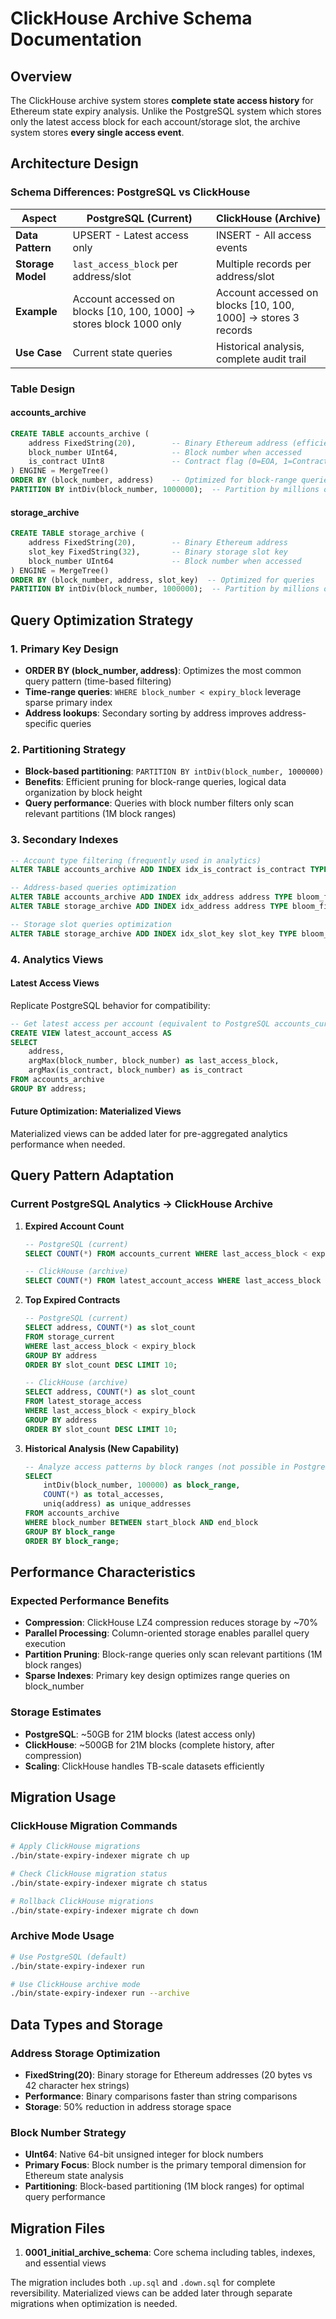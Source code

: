 # ClickHouse Archive Schema Documentation

## Overview

The ClickHouse archive system stores **complete state access history** for Ethereum state expiry analysis. Unlike the PostgreSQL system which stores only the latest access block for each account/storage slot, the archive system stores **every single access event**.

## Architecture Design

### Schema Differences: PostgreSQL vs ClickHouse

| Aspect | PostgreSQL (Current) | ClickHouse (Archive) |
|--------|---------------------|---------------------|
| **Data Pattern** | UPSERT - Latest access only | INSERT - All access events |
| **Storage Model** | `last_access_block` per address/slot | Multiple records per address/slot |
| **Example** | Account accessed on blocks [10, 100, 1000] → stores block 1000 only | Account accessed on blocks [10, 100, 1000] → stores 3 records |
| **Use Case** | Current state queries | Historical analysis, complete audit trail |

### Table Design

#### accounts_archive
```sql
CREATE TABLE accounts_archive (
    address FixedString(20),        -- Binary Ethereum address (efficient storage)
    block_number UInt64,            -- Block number when accessed  
    is_contract UInt8               -- Contract flag (0=EOA, 1=Contract)
) ENGINE = MergeTree()
ORDER BY (block_number, address)    -- Optimized for block-range queries
PARTITION BY intDiv(block_number, 1000000);  -- Partition by millions of blocks
```

#### storage_archive  
```sql
CREATE TABLE storage_archive (
    address FixedString(20),        -- Binary Ethereum address
    slot_key FixedString(32),       -- Binary storage slot key
    block_number UInt64             -- Block number when accessed
) ENGINE = MergeTree()
ORDER BY (block_number, address, slot_key)  -- Optimized for queries
PARTITION BY intDiv(block_number, 1000000);  -- Partition by millions of blocks
```

## Query Optimization Strategy

### 1. Primary Key Design
- **ORDER BY (block_number, address)**: Optimizes the most common query pattern (time-based filtering)
- **Time-range queries**: `WHERE block_number < expiry_block` leverage sparse primary index
- **Address lookups**: Secondary sorting by address improves address-specific queries

### 2. Partitioning Strategy
- **Block-based partitioning**: `PARTITION BY intDiv(block_number, 1000000)`
- **Benefits**: Efficient pruning for block-range queries, logical data organization by block height
- **Query performance**: Queries with block number filters only scan relevant partitions (1M block ranges)

### 3. Secondary Indexes
```sql
-- Account type filtering (frequently used in analytics)
ALTER TABLE accounts_archive ADD INDEX idx_is_contract is_contract TYPE minmax GRANULARITY 4;

-- Address-based queries optimization
ALTER TABLE accounts_archive ADD INDEX idx_address address TYPE bloom_filter GRANULARITY 4;
ALTER TABLE storage_archive ADD INDEX idx_address address TYPE bloom_filter GRANULARITY 4;

-- Storage slot queries optimization  
ALTER TABLE storage_archive ADD INDEX idx_slot_key slot_key TYPE bloom_filter GRANULARITY 4;
```

### 4. Analytics Views

#### Latest Access Views
Replicate PostgreSQL behavior for compatibility:
```sql
-- Get latest access per account (equivalent to PostgreSQL accounts_current)
CREATE VIEW latest_account_access AS
SELECT 
    address,
    argMax(block_number, block_number) as last_access_block,
    argMax(is_contract, block_number) as is_contract
FROM accounts_archive
GROUP BY address;
```

#### Future Optimization: Materialized Views
Materialized views can be added later for pre-aggregated analytics performance when needed.

## Query Pattern Adaptation

### Current PostgreSQL Analytics → ClickHouse Archive

1. **Expired Account Count**
   ```sql
   -- PostgreSQL (current)
   SELECT COUNT(*) FROM accounts_current WHERE last_access_block < expiry_block;
   
   -- ClickHouse (archive)  
   SELECT COUNT(*) FROM latest_account_access WHERE last_access_block < expiry_block;
   ```

2. **Top Expired Contracts**
   ```sql
   -- PostgreSQL (current)
   SELECT address, COUNT(*) as slot_count 
   FROM storage_current 
   WHERE last_access_block < expiry_block
   GROUP BY address
   ORDER BY slot_count DESC LIMIT 10;
   
   -- ClickHouse (archive)
   SELECT address, COUNT(*) as slot_count
   FROM latest_storage_access  
   WHERE last_access_block < expiry_block
   GROUP BY address
   ORDER BY slot_count DESC LIMIT 10;
   ```

3. **Historical Analysis (New Capability)**
   ```sql
   -- Analyze access patterns by block ranges (not possible in PostgreSQL system)
   SELECT 
       intDiv(block_number, 100000) as block_range,
       COUNT(*) as total_accesses,
       uniq(address) as unique_addresses
   FROM accounts_archive
   WHERE block_number BETWEEN start_block AND end_block
   GROUP BY block_range
   ORDER BY block_range;
   ```

## Performance Characteristics

### Expected Performance Benefits
- **Compression**: ClickHouse LZ4 compression reduces storage by ~70%
- **Parallel Processing**: Column-oriented storage enables parallel query execution
- **Partition Pruning**: Block-range queries only scan relevant partitions (1M block ranges)
- **Sparse Indexes**: Primary key design optimizes range queries on block_number

### Storage Estimates
- **PostgreSQL**: ~50GB for 21M blocks (latest access only)
- **ClickHouse**: ~500GB for 21M blocks (complete history, after compression)
- **Scaling**: ClickHouse handles TB-scale datasets efficiently

## Migration Usage

### ClickHouse Migration Commands
```bash
# Apply ClickHouse migrations
./bin/state-expiry-indexer migrate ch up

# Check ClickHouse migration status  
./bin/state-expiry-indexer migrate ch status

# Rollback ClickHouse migrations
./bin/state-expiry-indexer migrate ch down
```

### Archive Mode Usage
```bash
# Use PostgreSQL (default)
./bin/state-expiry-indexer run

# Use ClickHouse archive mode
./bin/state-expiry-indexer run --archive
```

## Data Types and Storage

### Address Storage Optimization
- **FixedString(20)**: Binary storage for Ethereum addresses (20 bytes vs 42 character hex strings)
- **Performance**: Binary comparisons faster than string comparisons
- **Storage**: 50% reduction in address storage space

### Block Number Strategy
- **UInt64**: Native 64-bit unsigned integer for block numbers
- **Primary Focus**: Block number is the primary temporal dimension for Ethereum state analysis
- **Partitioning**: Block-based partitioning (1M block ranges) for optimal query performance

## Migration Files

1. **0001_initial_archive_schema**: Core schema including tables, indexes, and essential views

The migration includes both `.up.sql` and `.down.sql` for complete reversibility. Materialized views can be added later through separate migrations when optimization is needed. 